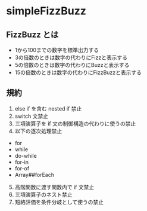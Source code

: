 # simpleFizzBuzz

## FizzBuzz とは

- 1から100までの数字を標準出力する
- 3の倍数のときは数字の代わりにFizzと表示する
- 5の倍数のときは数字の代わりにBuzzと表示する
- 15の倍数のときは数字の代わりにFizzBuzzと表示する

## 規約

1. else if を含む nested if 禁止
2. switch 文禁止
3. 三項演算子を if 文の制御構造の代わりに使うの禁止
4. 以下の逐次処理禁止

- for
- while
- do-while
- for-in
- for-of
- Array##forEach

5. 高階関数に渡す関数内で if 文禁止
6. 三項演算子のネスト禁止
7. 短絡評価を条件分岐として使うの禁止

